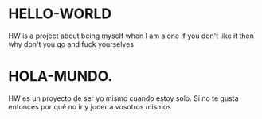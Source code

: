# HELLO-WORLD
HW is a project about being myself when I am alone
if you don't like it then why don't you go and fuck yourselves

# HOLA-MUNDO.
HW es un proyecto de ser yo mismo cuando estoy solo. Si no te gusta entonces por qué no ir y joder a vosotros mismos
